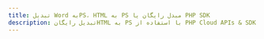 ---title: تبدیل Word بهPS، HTML به PS مبدل رایگان یا PHP SDKdescription: تبدیل رایگانHTML به PS با استفاده از PHP Cloud APIs & SDK. همچنین اسناد Microsoft Word و OpenOffice را در Cloud ایجاد، ویرایش و رندر کنید.---